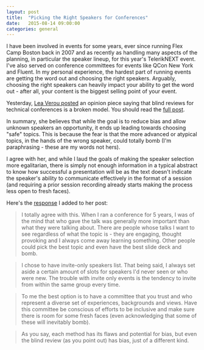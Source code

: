 ```yaml
---
layout: post
title:  "Picking the Right Speakers for Conferences"
date:   2015-08-14 09:00:00
categories: general
---
```


I have been involved in events for some years, ever since running Flex Camp Boston back in 2007 and as recently as handling many aspects of the planning, in particular the speaker lineup, for this year's TelerikNEXT event. I've also served on conference committees for events like QCon New York and Fluent. In my personal experience, the hardest part of running events are getting the word out and choosing the right speakers. Arguably, choosing the right speakers can heavily impact your ability to get the word out - after all, your content is the biggest selling point of your event.

Yesterday, [Lea Verou posted](http://lea.verou.me/2015/08/on-the-blindness-of-blind-reviews/) an opinion piece saying that blind reviews for technical conferences is a broken model. You should read the [full post](http://lea.verou.me/2015/08/on-the-blindness-of-blind-reviews/).

In summary, she believes that while the goal is to reduce bias and allow unknown speakers an opportunity, it ends up leading towards choosing "safe" topics. This is because the fear is that the more advanced or atypical topics, in the hands of the wrong speaker, could totally bomb (I'm paraphrasing - these are my words not hers).

I agree with her, and while I laud the goals of making the speaker selection more egalitarian, there is simply not enough information in a typical abstract to know how successful a presentation will be as the text doesn't indicate the speaker's ability to communicate effectively in the format of a session (and requiring a prior session recording already starts making the process less open to fresh faces).

Here's the [response](http://lea.verou.me/2015/08/on-the-blindness-of-blind-reviews/#comment-2191109856) I added to her post:

> I totally agree with this. When I ran a conference for 5 years, I was of the mind that who gave the talk was generally more important than what they were talking about. There are people whose talks I want to see regardless of what the topic is - they are engaging, thought provoking and I always come away learning something. Other people could pick the best topic and even have the best slide deck and bomb.

> I chose to have invite-only speakers list. That being said, I always set aside a certain amount of slots for speakers I'd never seen or who were new. The trouble with invite only events is the tendency to invite from within the same group every time.

> To me the best option is to have a committee that you trust and who represent a diverse set of experiences, backgrounds and views. Have this committee be conscious of efforts to be inclusive and make sure there is room for some fresh faces (even acknowledging that some of these will inevitably bomb).

> As you say, each method has its flaws and potential for bias, but even the blind review (as you point out) has bias, just of a different kind.